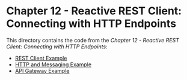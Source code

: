 # Chapter 12 - Reactive REST Client: Connecting with HTTP Endpoints

This directory contains the code from the _Chapter 12 - Reactive REST Client: Connecting with HTTP Endpoints_:

* [REST Client Example](./rest-client-example)
* [HTTP and Messaging Example](./http-messaging-example)
* [API Gateway Example](./api-gateway-example)
